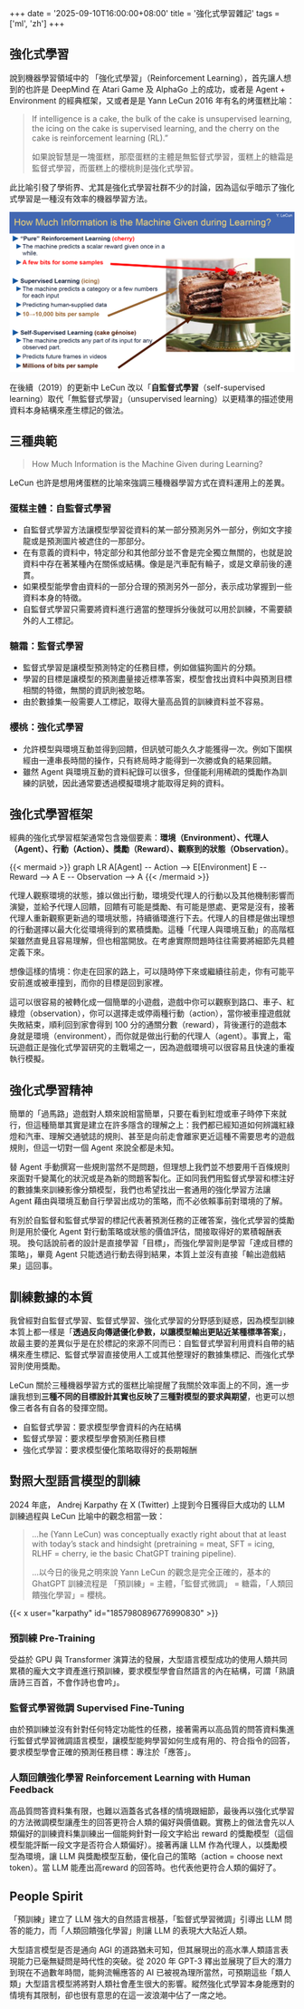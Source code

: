 +++
date = '2025-09-10T16:00:00+08:00'
title = '強化式學習雜記'
tags = ['ml', 'zh']
+++

## 強化式學習

說到機器學習領域中的 「強化式學習」（Reinforcement Learning），首先讓人想到的也許是 DeepMind 在 Atari Game 及 AlphaGo 上的成功，或者是 Agent + Environment 的經典框架，又或者是是 Yann LeCun 2016 年有名的烤蛋糕比喻：

> If intelligence is a cake, the bulk of the cake is unsupervised learning, the icing on the cake is supervised learning, and the cherry on the cake is reinforcement learning (RL).” 
>
> 如果說智慧是一塊蛋糕，那麼蛋糕的主體是無監督式學習，蛋糕上的糖霜是監督式學習，而蛋糕上的櫻桃則是強化式學習。


此比喻引發了學術界、尤其是強化式學習社群不少的討論，因為這似乎暗示了強化式學習是一種沒有效率的機器學習方法。


![Yann LeCun's cake analogy for Machine Learning](cake_analogy_Yann_LeCun.png "Yann LeCun's famous cake analogy for Machine Learning slide (2019 version. [source](https://x.com/ylecun/status/1097532314614034433) P.59)")

在後續（2019）的更新中 LeCun 改以「**自監督式學習**（self-supervised learning）取代「無監督式學習」（unsupervised learning）以更精準的描述使用資料本身結構來產生標記的做法。


## 三種典範

> How Much Information is the Machine Given during Learning?

LeCun 也許是想用烤蛋糕的比喻來強調三種機器學習方式在資料運用上的差異。

### 蛋糕主體：自監督式學習

- 自監督式學習方法讓模型學習從資料的某一部分預測另外一部分，例如文字接龍或是預測圖片被遮住的一那部分。
- 在有意義的資料中，特定部分和其他部分並不會是完全獨立無關的，也就是說資料中存在著某種內在關係或結構。像是是汽車配有輪子，或是文章前後的連貫。
- 如果模型能學會由資料的一部分合理的預測另外一部分，表示成功掌握到一些資料本身的特徵。
- 自監督式學習只需要將資料進行適當的整理拆分後就可以用於訓練，不需要額外的人工標記。

### 糖霜：監督式學習

- 監督式學習是讓模型預測特定的任務目標，例如做貓狗圖片的分類。
- 學習的目標是讓模型的預測盡量接近標準答案，模型會找出資料中與預測目標相關的特徵，無關的資訊則被忽略。
- 由於數據集一般需要人工標記，取得大量高品質的訓練資料並不容易。

### 櫻桃：強化式學習

- 允許模型與環境互動並得到回饋，但訊號可能久久才能獲得一次。例如下圍棋經由一連串長時間的操作，只有終局時才能得到一次勝或負的結果回饋。
- 雖然 Agent 與環境互動的資料紀錄可以很多，但僅能利用稀疏的獎勵作為訓練的訊號，因此通常要透過模擬環境才能取得足夠的資料。

## 強化式學習框架

經典的強化式學習框架通常包含幾個要素：**環境（Environment）、代理人（Agent）、行動（Action）、獎勵（Reward）、觀察到的狀態（Observation）**。

{{< mermaid >}}
graph LR
    A[Agent] -- Action --> E[Environment] 
    E -- Reward --> A
    E -- Observation --> A
{{< /mermaid >}}


代理人觀察環境的狀態，據以做出行動，環境受代理人的行動以及其他機制影響而演變，並給予代理人回饋，回饋有可能是獎勵、有可能是懲處、更常是沒有，接著代理人重新觀察更新過的環境狀態，持續循環進行下去。代理人的目標是做出理想的行動選擇以最大化從環境得到的累積獎勵。這種「代理人與環境互動」的高階框架雖然直覺且容易理解，但也相當開放。在考慮實際問題時往往需要將細節先具體定義下來。

想像這樣的情境：你走在回家的路上，可以隨時停下來或繼續往前走，你有可能平安前進或被車撞到，而你的目標是回到家裡。

這可以很容易的被轉化成一個簡單的小遊戲，遊戲中你可以觀察到路口、車子、紅綠燈（observation），你可以選擇走或停兩種行動（action），當你被車撞遊戲就失敗結束，順利回到家會得到 100 分的通關分數（reward），背後運行的遊戲本身就是環境（environment），而你就是做出行動的代理人（agent）。事實上，電玩遊戲正是強化式學習研究的主戰場之一，因為遊戲環境可以很容易且快速的重複執行模擬。


## 強化式學習精神
簡單的「過馬路」遊戲對人類來說相當簡單，只要在看到紅燈或車子時停下來就行，但這種簡單其實是建立在許多隱含的理解之上：我們都已經知道如何辨識紅綠燈和汽車、理解交通號誌的規則、甚至是向前走會離家更近這種不需要思考的遊戲規則，但這一切對一個 Agent 來說全都是未知。

替 Agent 手動撰寫一些規則當然不是問題，但理想上我們並不想要用千百條規則來面對千變萬化的狀況或是為新的問題客製化。正如同我們用監督式學習和標注好的數據集來訓練影像分類模型，我們也希望找出一套通用的強化學習方法讓 Agent 藉由與環境互動自行學習出成功的策略，而不必依賴事前對環境的了解。

有別於自監督和監督式學習的標記代表著預測任務的正確答案，強化式學習的獎勵則是用於優化 Agent 對行動策略或狀態的價值評估，間接取得好的累積報酬表現。
換句話說前者的設計是直接學習「目標」，而強化學習則是學習「達成目標的策略」，畢竟 Agent 只能透過行動去得到結果，本質上並沒有直接「輸出遊戲結果」這回事。

## 訓練數據的本質
我曾經對自監督式學習、監督式學習、強化式學習的分野感到疑惑，因為模型訓練本質上都一樣是「**透過反向傳遞優化參數，以讓模型輸出更貼近某種標準答案**」，故最主要的差異似乎是在於標記的來源不同而已：自監督式學習利用資料自帶的結構來產生標記、監督式學習直接使用人工或其他整理好的數據集標記、而強化式學習則使用獎勵。

LeCun 關於三種機器學習方式的蛋糕比喻提醒了我關於效率面上的不同，進一步讓我想到**三種不同的目標設計其實也反映了三種對模型的要求與期望**，也更可以想像三者各有自各的發揮空間。
- 自監督式學習：要求模型學會資料的內在結構
- 監督式學習：要求模型學會預測任務目標
- 強化式學習：要求模型優化策略取得好的長期報酬




## 對照大型語言模型的訓練

2024 年底， Andrej Karpathy 在 X (Twitter) 上提到今日獲得巨大成功的 LLM 訓練過程與 LeCun 比喻中的觀念相當一致：

> ...he (Yann LeCun) was conceptually exactly right about that at least with today’s stack and hindsight (pretraining = meat, SFT = icing, RLHF = cherry, ie the basic ChatGPT training pipeline).
>
> ...以今日的後見之明來說 Yann LeCun 的觀念是完全正確的，基本的 GhatGPT 訓練流程是 「預訓練」= 主體，「監督式微調」 = 糖霜，「人類回饋強化學習」= 櫻桃。

{{< x user="karpathy" id="1857980896776990830" >}}

### 預訓練 Pre-Training
受益於 GPU 與 Transformer 演算法的發展，大型語言模型成功的使用人類共同累積的龐大文字資產進行預訓練，要求模型學會自然語言的內在結構，可謂「熟讀唐詩三百首，不會作詩也會吟」。

### 監督式學習微調 Supervised Fine-Tuning
由於預訓練並沒有針對任何特定功能性的任務，接著需再以高品質的問答資料集進行監督式學習微調語言模型，讓模型能夠學習如何生成有用的、符合指令的回答，要求模型學會正確的預測任務目標：專注於「應答」。

### 人類回饋強化學習 Reinforcement Learning with Human Feedback
高品質問答資料集有限，也難以涵蓋各式各樣的情境跟細節，最後再以強化式學習的方法微調模型讓產生的回答更符合人類的偏好與價值觀。實務上的做法會先以人類偏好的訓練資料集訓練出一個能夠針對一段文字給出 reward 的獎勵模型（這個模型能評斷一段文字是否符合人類偏好）。接著再讓 LLM 作為代理人，以獎勵模型為環境，讓 LLM 與獎勵模型互動，優化自己的策略（action = choose next token）。當 LLM 能產出高reward 的回答時。也代表他更符合人類的偏好了。


## People Spirit
「預訓練」建立了 LLM 強大的自然語言根基，「監督式學習微調」引導出 LLM 問答的能力，而「人類回饋強化學習」則讓 LLM 的表現大大貼近人類。

大型語言模型是否是通向 AGI 的道路猶未可知，但其展現出的高水準人類語言表現能力已毫無疑問是時代性的突破。從 2020 年 GPT-3 釋出並展現了巨大的潛力到現在不過數年時間，能夠流暢應答的 AI 已被視為理所當然，可預期這些「類人類」大型語言模型將將對人類社會產生很大的影響。縱然強化式學習本身能應對的情境有其限制，卻也很有意思的在這一波浪潮中佔了一席之地。








